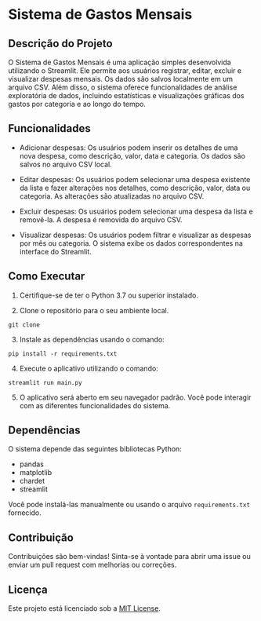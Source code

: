 # Sistema de Gastos Mensais

## Descrição do Projeto
O Sistema de Gastos Mensais é uma aplicação simples desenvolvida utilizando o Streamlit. Ele permite aos usuários registrar, editar, excluir e visualizar despesas mensais. Os dados são salvos localmente em um arquivo CSV. Além disso, o sistema oferece funcionalidades de análise exploratória de dados, incluindo estatísticas e visualizações gráficas dos gastos por categoria e ao longo do tempo.

## Funcionalidades

- Adicionar despesas: Os usuários podem inserir os detalhes de uma nova despesa, como descrição, valor, data e categoria. Os dados são salvos no arquivo CSV local.

- Editar despesas: Os usuários podem selecionar uma despesa existente da lista e fazer alterações nos detalhes, como descrição, valor, data ou categoria. As alterações são atualizadas no arquivo CSV.

- Excluir despesas: Os usuários podem selecionar uma despesa da lista e removê-la. A despesa é removida do arquivo CSV.

- Visualizar despesas: Os usuários podem filtrar e visualizar as despesas por mês ou categoria. O sistema exibe os dados correspondentes na interface do Streamlit.


## Como Executar

1. Certifique-se de ter o Python 3.7 ou superior instalado.

2. Clone o repositório para o seu ambiente local.
```
git clone
```

3. Instale as dependências usando o comando:
```
pip install -r requirements.txt
```

4. Execute o aplicativo utilizando o comando:
```
streamlit run main.py
```

5. O aplicativo será aberto em seu navegador padrão. Você pode interagir com as diferentes funcionalidades do sistema.

## Dependências

O sistema depende das seguintes bibliotecas Python:

- pandas
- matplotlib
- chardet
- streamlit

Você pode instalá-las manualmente ou usando o arquivo `requirements.txt` fornecido.

## Contribuição

Contribuições são bem-vindas! Sinta-se à vontade para abrir uma issue ou enviar um pull request com melhorias ou correções.

## Licença

Este projeto está licenciado sob a [MIT License](LICENSE).
